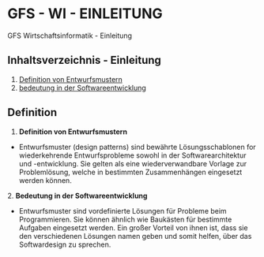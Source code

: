# GFS - WI - EINLEITUNG
GFS Wirtschaftsinformatik - Einleitung

## Inhaltsverzeichnis - Einleitung
1. [Definition von Entwurfsmustern](#Definition)
2. [bedeutung in der Softwareentwicklung](#Definition)

## <h2>Definition</h2>
1. <strong>Definition von Entwurfsmustern</strong>
<ul>
  <li>Entwurfsmuster (design patterns) sind bewährte Lösungsschablonen for wiederkehrende Entwurfsprobleme sowohl in der Softwarearchitektur und -entwicklung. Sie gelten als eine wiederverwandbare Vorlage zur Problemlösung, welche in bestimmten Zusammenhängen eingesetzt werden können.</li>
</ul>
2. <strong>Bedeutung in der Softwareentwicklung</strong></br>
<ul>
  <li>Entwurfsmuster sind vordefinierte Lösungen für Probleme beim Programmieren. Sie können ähnlich wie Baukästen für bestimmte Aufgaben eingesetzt werden. Ein großer Vorteil von ihnen ist, dass sie den verschiedenen Lösungen namen geben und somit helfen, über das Softwardesign zu sprechen.</li>
</ul>
